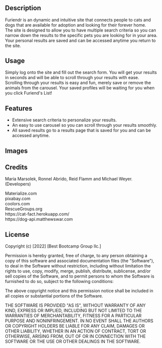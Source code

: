 # <Furiendr>

## Description
Furiendr is an dynamic and intuitive site that connects people to cats and dogs that are available for adoption and looking for their forever home.  
The site is designed to allow you to have multiple search criteria so you can narrow down the results to the specific pets you are looking for in your area.  Your personal results are saved and can be accessed anytime you return to the site. 

## Usage
Simply log onto the site and fill out the search form.  You will get your results in seconds and will be able to scroll through your results with ease.  
Scrolling through your results is easy and fun, merely save or remove the animals from the carousel.  Your saved profiles will be waiting for 
you when you click Furiend's List!

## Features
* Extensive search criteria to personalize your results.
* An easy to use carousel so you can scroll through your results smoothly.
* All saved results go to a results page that is saved for you and can be accessed anytime.
  
## Images
  



## Credits

Maria Marsolek, Ronnel Abrido, Reid Flamm and Michael Weyer.  (Developers)
  <div>
Materialize.com 
  <div>
pixabay.com
    <div>
coolors.com
      <div>
RescueGroups.org
        <div>
https://cat-fact.herokuapp.com/
          <div>
https://dog-api.matthewswar.com

## License


Copyright (c) [2022] [Best Bootcamp Group llc.]

Permission is hereby granted, free of charge, to any person obtaining a copy
of this software and associated documentation files (the "Software"), to deal
in the Software without restriction, including without limitation the rights
to use, copy, modify, merge, publish, distribute, sublicense, and/or sell
copies of the Software, and to permit persons to whom the Software is
furnished to do so, subject to the following conditions:

The above copyright notice and this permission notice shall be included in all
copies or substantial portions of the Software.

THE SOFTWARE IS PROVIDED "AS IS", WITHOUT WARRANTY OF ANY KIND, EXPRESS OR
IMPLIED, INCLUDING BUT NOT LIMITED TO THE WARRANTIES OF MERCHANTABILITY,
FITNESS FOR A PARTICULAR PURPOSE AND NONINFRINGEMENT. IN NO EVENT SHALL THE
AUTHORS OR COPYRIGHT HOLDERS BE LIABLE FOR ANY CLAIM, DAMAGES OR OTHER
LIABILITY, WHETHER IN AN ACTION OF CONTRACT, TORT OR OTHERWISE, ARISING FROM,
OUT OF OR IN CONNECTION WITH THE SOFTWARE OR THE USE OR OTHER DEALINGS IN THE
SOFTWARE.
